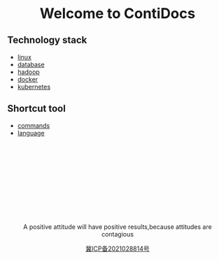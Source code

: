 <p align="center"><font size="6"><b>Welcome to ContiDocs</b></font></p>

## Technology stack
* [linux](linux/README.md)
* [database](database/README.md)
* [hadoop](hadoop/README.md)
* [docker](docker/README.md)
* [kubernetes](kubernetes/README.md)

## Shortcut tool
* [commands](commands/README.md)
* [language](language/README.md)


<br/><br/><br/><br/><br/><br/><br/><br/><br/><br/>

<p style="text-align: center">A positive attitude will have positive results,because attitudes are contagious</p>
<p style="text-align: center" ><a href="https://beian.miit.gov.cn">冀ICP备2021028814号</a></p>
